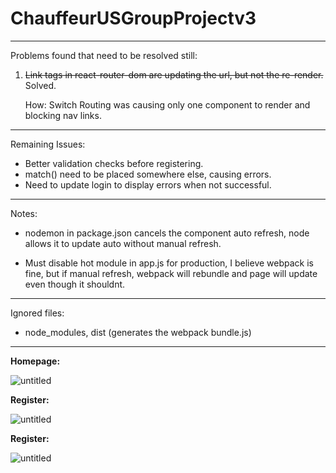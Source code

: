 # ChauffeurUSGroupProjectv3

---

Problems found that need to be resolved still:

1. ~~Link tags in react-router-dom are updating the url, but not the re-render.~~ Solved.

   How: Switch Routing was causing only one component to render and blocking nav links.

---

Remaining Issues:

- Better validation checks before registering.
- match() need to be placed somewhere else, causing errors.
- Need to update login to display errors when not successful.

---

Notes:

- nodemon in package.json cancels the component auto refresh, node allows it to update auto without manual refresh.

* Must disable hot module in app.js for production, I believe webpack is fine, but if manual refresh, webpack will rebundle and page will update even though it shouldnt.

---

Ignored files:

- node_modules, dist (generates the webpack bundle.js)

---

**Homepage:**

![untitled](https://user-images.githubusercontent.com/12276056/44954791-49109e80-ae76-11e8-9e44-7ff6c5f9b557.png)

**Register:**

![untitled](https://user-images.githubusercontent.com/12276056/45071156-ebad6500-b0a2-11e8-9a01-142d25df0d4a.png)

**Register:**

![untitled](https://user-images.githubusercontent.com/12276056/45217452-17cb1080-b272-11e8-9f00-a1689e4601cd.png)

